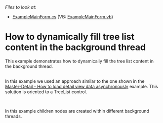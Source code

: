 <!-- default file list -->
*Files to look at*:

* [ExampleMainForm.cs](./CS/ExampleMainForm.cs) (VB: [ExampleMainForm.vb](./VB/ExampleMainForm.vb))
<!-- default file list end -->
# How to dynamically fill tree list content in the background thread


<p>This example demonstrates how to dynamically fill the tree list content in the background thread.</p><p><br />
In this example we used an approach similar to the one shown in the <a href="https://www.devexpress.com/Support/Center/p/E2745">Master-Detail - How to load detail view data asynchronously</a> example. This solution is oriented to a TreeList control.</p><br />
<p>In this example children nodes are created within different background threads.</p>

<br/>


